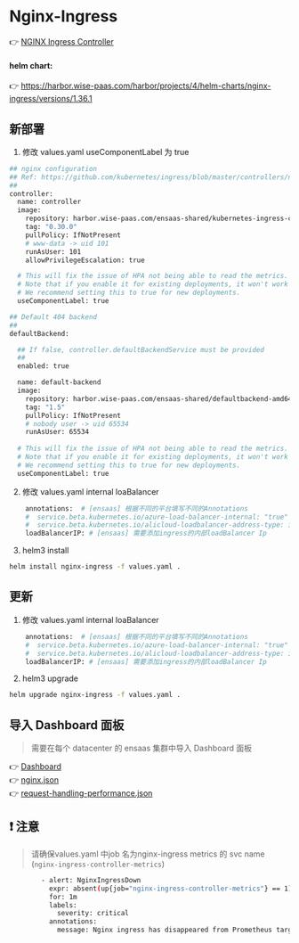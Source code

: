 # Nginx-Ingress
:point_right: [NGINX Ingress Controller](https://github.com/kubernetes/ingress-nginx)  

#### helm chart:
:point_right: https://harbor.wise-paas.com/harbor/projects/4/helm-charts/nginx-ingress/versions/1.36.1

## 新部署
1. 修改 values.yaml useComponentLabel 为 true 
```bash
## nginx configuration
## Ref: https://github.com/kubernetes/ingress/blob/master/controllers/nginx/configuration.md
##
controller:
  name: controller
  image:
    repository: harbor.wise-paas.com/ensaas-shared/kubernetes-ingress-controller/nginx-ingress-controller #quay.io/kubernetes-ingress-controller/nginx-ingress-controller
    tag: "0.30.0"
    pullPolicy: IfNotPresent
    # www-data -> uid 101
    runAsUser: 101
    allowPrivilegeEscalation: true

  # This will fix the issue of HPA not being able to read the metrics.
  # Note that if you enable it for existing deployments, it won't work as the labels are immutable.
  # We recommend setting this to true for new deployments.
  useComponentLabel: true

```
```bash
## Default 404 backend
##
defaultBackend:

  ## If false, controller.defaultBackendService must be provided
  ##
  enabled: true

  name: default-backend
  image:
    repository: harbor.wise-paas.com/ensaas-shared/defaultbackend-amd64  #k8s.gcr.io/defaultbackend-amd64
    tag: "1.5"
    pullPolicy: IfNotPresent
    # nobody user -> uid 65534
    runAsUser: 65534
    
  # This will fix the issue of HPA not being able to read the metrics.
  # Note that if you enable it for existing deployments, it won't work as the labels are immutable.
  # We recommend setting this to true for new deployments.
  useComponentLabel: true

```
2. 修改 values.yaml internal loaBalancer
```bash
    annotations:  # [ensaas] 根据不同的平台填写不同的Annotations
    #  service.beta.kubernetes.io/azure-load-balancer-internal: "true"  # azure
    #  service.beta.kubernetes.io/alicloud-loadbalancer-address-type: intranet # ali
    loadBalancerIP: # [ensaas] 需要添加ingress的内部loadBalancer Ip
```
3. helm3 install
```bash
helm install nginx-ingress -f values.yaml .
```
## 更新
1. 修改 values.yaml internal loaBalancer
```bash
    annotations:  # [ensaas] 根据不同的平台填写不同的Annotations
    #  service.beta.kubernetes.io/azure-load-balancer-internal: "true"  # azure
    #  service.beta.kubernetes.io/alicloud-loadbalancer-address-type: intranet # ali
    loadBalancerIP: # [ensaas] 需要添加ingress的内部loadBalancer Ip
```
2. helm3 upgrade
```bash
helm upgrade nginx-ingress -f values.yaml .
```
## 导入 Dashboard 面板
>  需要在每个 datacenter 的 ensaas 集群中导入 Dashboard 面板

:point_right: [Dashboard](https://github.com/kubernetes/ingress-nginx/tree/master/deploy/grafana/dashboards)  
:point_right: [nginx.json](https://github.com/kubernetes/ingress-nginx/blob/master/deploy/grafana/dashboards/nginx.json)  
:point_right: [request-handling-performance.json](https://github.com/kubernetes/ingress-nginx/blob/master/deploy/grafana/dashboards/request-handling-performance.json)

## :exclamation: 注意
> 请确保values.yaml 中job 名为nginx-ingress metrics 的 svc name (`nginx-ingress-controller-metrics`)
```bash
        - alert: NginxIngressDown
          expr: absent(up{job="nginx-ingress-controller-metrics"} == 1)
          for: 1m
          labels:
            severity: critical
          annotations:
            message: Nginx ingress has disappeared from Prometheus target discovery.

```
